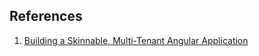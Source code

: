## References
1. [Building a Skinnable, Multi-Tenant Angular Application](https://itnext.io/building-a-skinnable-multi-tenant-angular-application-7bc6f558fc0c)

